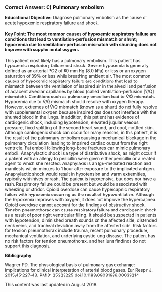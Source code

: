 
### Correct Answer: C) Pulmonary embolism 

**Educational Objective:** Diagnose pulmonary embolism as the cause of acute hypoxemic respiratory failure and shock.

#### **Key Point:** The most common causes of hypoxemic respiratory failure are conditions that lead to ventilation-perfusion mismatch or shunt; hypoxemia due to ventilation-perfusion mismatch with shunting does not improve with supplemental oxygen.

This patient most likely has a pulmonary embolism. This patient has hypoxemic respiratory failure and shock. Severe hypoxemia is generally defined as an arterial PO2 of 60 mm Hg (8.0 kPa) or less or an oxygen saturation of 89% or less while breathing ambient air. The most common causes of hypoxemic respiratory failure are conditions that lead to mismatch between the ventilation of inspired air in the alveoli and perfusion of adjacent alveolar capillaries by blood (called ventilation-perfusion [V̇/Q̇] mismatch). Conditions such as pulmonary embolism lead to V̇/Q̇ mismatch. Hypoxemia due to V̇/Q̇ mismatch should resolve with oxygen therapy. However, extremes of V̇/Q̇ mismatch (known as a shunt) do not fully resolve with supplemental oxygen because inspired gas does not interface with the shunted blood in the lungs. In addition, this patient has evidence of cardiogenic shock, including hypotension, elevated jugular venous pressure, fixed splitting of the second heart sound, and cool, mottled skin. Although cardiogenic shock can occur for many reasons, in this patient, it is the result of the pulmonary embolism causing a mechanical blockage in the pulmonary circulation, leading to impaired cardiac output from the right ventricle. Fat emboli following long-bone fractures can mimic pulmonary emboli.
Anaphylactic shock is a type of distributive shock, as might occur if a patient with an allergy to penicillin were given either penicillin or a related agent to which she reacted. Anaphylaxis is an IgE-mediated reaction and manifests within minutes to 1 hour after exposure to the implicated antigen. Anaphylactic shock would result in hypotension and warm extremities, typically with hives or rash. The patient is hypotensive, but does not have a rash. Respiratory failure could be present but would be associated with wheezing or stridor.
Opioid overdose can cause hypercapnic respiratory failure with hypoxemia occurring as the result of hypoventilation. Although the hypoxemia improves with oxygen, it does not improve the hypercapnea. Opioid overdose cannot account for the findings of obstructive shock.
Tension pneumothorax can cause respiratory failure and cardiogenic shock as a result of poor right ventricular filling. It should be suspected in patients with hypotension, diminished breath sounds on the affected side, distended neck veins, and tracheal deviation away from the affected side. Risk factors for tension pneumothorax include trauma, recent pulmonary procedure, mechanical ventilation, and underlying cystic lung disease. The patient has no risk factors for tension pneumothorax, and her lung findings do not support this diagnosis.

**Bibliography**

Wagner PD. The physiological basis of pulmonary gas exchange: implications for clinical interpretation of arterial blood gases. Eur Respir J. 2015;45:227-43. PMID: 25323225 doi:10.1183/09031936.00039214

This content was last updated in August 2018.